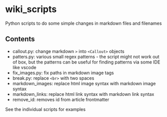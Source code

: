 # wiki_scripts

Python scripts to do some simple changes in markdown files and filenames

## Contents

+ callout.py: change markdown `>` into `<Callout>` objects
+ patters.py: various small regex patterns - the script might not work
  out of box, but the patterns can be useful for finding patterns
  via some IDE like vscode
+ fix_images.py: fix paths in markdown image tags
+ break.py: replace `<br>` with two spaces
+ markdown_images: replace html image syntax with markdown image syntax
+ markdown_links: replace html link syntax with markdown link syntax
+ remove_id: removes id from article frontmatter

See the individual scripts for examples
